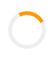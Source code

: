 [index.html](https://github.com/user-attachments/files/21825156/index.html)
<!DOCTYPE html>
<html lang="en">
<head>
  <meta charset="UTF-8">
  <meta name="viewport" content="width=device-width, initial-scale=1.0">
  <title>Fashion Store</title>

  <!-- Google Fonts -->
  <link href="https://fonts.googleapis.com/css2?family=Great+Vibes&display=swap" rel="stylesheet">

  <!-- Material Icons + Font Awesome -->
  <link href="https://fonts.googleapis.com/icon?family=Material+Icons" rel="stylesheet">
  <link rel="stylesheet" href="https://cdnjs.cloudflare.com/ajax/libs/font-awesome/6.5.0/css/all.min.css">

  <style>
  /* Loader */
  #loader {
    position: fixed; top:0; left:0; width:100%; height:100%;
    background:#fff; z-index:9999; display:flex;
    align-items:center; justify-content:center;
    transition:opacity 0.6s ease;
  }
  #loader.fade-out { opacity:0; pointer-events:none; }
  .spinner {
    border: 6px solid #eee;
    border-top: 6px solid #ff9800;
    border-radius: 50%;
    width: 60px; height: 60px;
    animation: spin 1s linear infinite;
  }
  @keyframes spin { 0%{transform:rotate(0)} 100%{transform:rotate(360deg)} }

  /* Reset */
  *{margin:0;padding:0;box-sizing:border-box}
  body{font-family:Arial,sans-serif;background:#f4f4f4;color:#333;line-height:1.5}

  /* Header */
  header{
    background:black;color:white;padding:12px 20px;
    display:flex;justify-content:space-between;align-items:center;
    flex-wrap:wrap;
  }
  header h1{
    font-size:60px;color:#ff9800;font-weight:900;
    font-family:'Great Vibes',cursive;
  }
  .logo{display:flex;align-items:center;gap:15px}
  #img{width:80px;height:80px;border-radius:50%;object-fit:cover}
  nav{display:flex;gap:15px;flex-wrap:wrap}
  nav a{
    padding:8px 16px;border-radius:8px;
    font-size:15px;font-weight:bold;text-transform:uppercase;
    color:#fff;text-decoration:none;transition:0.3s;
  }
  nav a i{margin-right:6px}
  nav a:hover{background:#ff9800;color:black}

  /* Hero */
  .hero{
    position:relative;height:600px;
    display:flex;align-items:center;justify-content:center;
    color:white;text-align:center;overflow:hidden;
  }
  .hero::before{
    content:"";position:absolute;top:0;left:0;width:100%;height:100%;
    background:rgba(0,0,0,0.4);z-index:1;
  }
  .hero h2{
    font-size:50px;background:rgba(0,0,0,0.5);
    padding:20px 30px;border-radius:10px;z-index:2;
  }
  .hero.fade-out{opacity:0.6;transition:opacity 1s ease}

  /* Shop */
  .shop{
    padding:40px;display:grid;
    grid-template-columns:repeat(auto-fit,minmax(220px,1fr));
    gap:20px;
  }
  .product{
    background:#fff;padding:15px;border-radius:10px;
    box-shadow:0 4px 6px rgba(0,0,0,0.1);text-align:center;
    transition:transform 0.3s ease;
  }
  .product:hover{transform:translateY(-5px)}
  .product img{width:100%;height:250px;object-fit:cover;border-radius:8px}
  .product h3{margin:10px 0}
  .product p{color:#777}
  .product button{
    background:#222;color:white;border:none;
    padding:10px 15px;margin-top:10px;cursor:pointer;
    border-radius:5px;font-weight:bold;
    transition:background 0.3s ease;
  }
  .product button:hover{background:#ff9800;color:black}

  /* Cart Modal */
  .cart-modal{
    display:none;position:fixed;top:0;right:0;width:350px;height:100%;
    background:white;box-shadow:-2px 0 8px rgba(0,0,0,0.2);
    padding:20px;overflow-y:auto;z-index:1000;
  }
  .cart-modal h2{margin-bottom:15px}
  .cart-item{display:flex;justify-content:space-between;align-items:center;margin:10px 0}
  .cart-item span{font-size:14px}
  .cart-item button{
    background:transparent;color:#ff9800;border:none;padding:4px 8px;
    border-radius:4px;cursor:pointer
  }
  .close-btn{
    background:#333;color:white;border:none;padding:6px 12px;
    border-radius:5px;cursor:pointer;margin-bottom:15px;
  }

  /* General Modal */
  .modal{
    display:none;position:fixed;top:0;left:0;width:100%;height:100%;
    background:rgba(0,0,0,0.7);justify-content:center;align-items:center;
    z-index:1000;
  }
  .modal-content{
    background:#fff;padding:30px;border-radius:10px;
    width:90%;max-width:450px;position:relative;
    border:6px solid #ff9800;
  }
  .modal-content h2{text-align:center;margin-bottom:15px}
  .modal-content form{display:flex;flex-direction:column}
  .modal-content input,.modal-content textarea{
    margin:10px 0;padding:10px;border:1px solid #ccc;border-radius:5px
  }
  .modal-content button{
    background:#222;color:white;padding:10px;border:none;border-radius:5px;
    cursor:pointer;font-weight:bold;text-transform:uppercase;
    transition:0.3s;
  }
  .modal-content button:hover{background:#ff9800;color:black}
  .modal .close-btn{
    position:absolute;top:10px;right:15px;background:transparent;
    color:#ff9800;font-size:20px;font-weight:bold;cursor:pointer;
  }
  .switch-link{
    color:#ff9800;cursor:pointer;margin-top:10px;display:block;text-align:center
  }

  /* Footer */
  footer{
    background:#222;color:white;text-align:center;
    padding:15px;margin-top:20px
  }
  .social i{margin:0 10px;cursor:pointer}
  .social i:hover{color:#ff9800}

  /* Scroll-to-top */
  #scrollTopBtn{
    position:fixed;bottom:20px;right:20px;display:none;
    padding:10px 15px;border-radius:50%;border:none;
    background:#ff9800;color:black;cursor:pointer;
    z-index:1000;font-size:18px;transition:background 0.3s;
  }
  #scrollTopBtn:hover{background:#333;color:#fff}

  @media(max-width:600px){
    header h1{font-size:40px}
    .hero h2{font-size:28px}
  }
  </style>
</head>
<body>

<!-- Loader -->
<div id="loader"><div class="spinner"></div></div>

<!-- Header -->
<header>
  <div class="logo">
    <img src="https://i.postimg.cc/8CdLZHtZ/a-boutique-2.jpg" alt="Logo" id="img">
    <h1>Fashion Store</h1>
  </div>
  <nav>
    <a href="#"><i class="fas fa-home"></i>Home</a>
    <a href="#shop" id="auth-btn"><i class="fas fa-user-plus"></i>SignUp/Login</a>
    <a href="#" id="cart-btn"><i class="fa fa-shopping-cart"></i> Cart</a>
    <a href="#" id="contact-btn"><i class="fas fa-phone"></i>Contact</a>
  </nav>
</header>

<!-- Hero -->
<section class="hero">
  <h2>New Collection Out Now!</h2>
</section>

<!-- Shop -->
<section id="shop" class="shop">
  <div class="product">
    <img src="https://i.postimg.cc/sgFhKThx/boss.jpg " alt="Shirt">
    <h3>Classic Shirt</h3>
    <p>$25</p>
    <button onclick="addToCart('Classic Shirt',25)">Add to Cart</button>
  </div>
  <div class="product">
    <img src="https://i.postimg.cc/RhNpHy43/a-boutique.jpg " alt="Dress">
    <h3>Elegant Dress</h3>
    <p>$40</p>
    <button onclick="addToCart('Elegant Dress',40)">Add to Cart</button>
  </div>
  <div class="product">
    <img src="https://i.postimg.cc/1RBNnXjN/a-boutique-3.jpg " alt="Jacket">
    <h3>Leather Jacket</h3>
    <p>$60</p>
    <button onclick="addToCart('Leather Jacket',60)">Add to Cart</button>
  </div>
</section>

<!-- Cart Modal -->
<div class="cart-modal" id="cart">
  <button class="close-btn" onclick="closeCart()">✖</button>
  <h2>Your Cart</h2>
  <div id="cart-items"></div>
  <h3>Total: $<span id="cart-total">0</span></h3>
</div>

<!-- Contact Modal -->
<div class="modal" id="contact-modal">
  <div class="modal-content">
    <button class="close-btn" onclick="closeContact()">✖</button>
    <h2>Contact Us</h2>
    <form action="mailto:eyemivictor@gmail.com" method="post" enctype="text/plain">
      <input type="text" placeholder="Your Name" required>
      <input type="email" placeholder="Your Email" required>
      <textarea placeholder="Your Message" rows="4" required></textarea>
      <button type="submit">Send Message</button>
    </form>
  </div>
</div>

<!-- Signup/Login Modal -->
<div class="modal" id="auth-modal">
  <div class="modal-content">
    <button class="close-btn" onclick="closeAuth()">✖</button>
    
    <!-- Signup -->
    <div id="signup-form">
      <h2>Sign Up</h2>
      <form>
        <input type="text" placeholder="Full Name" required>
        <input type="email" placeholder="Email" required>
        <input type="password" placeholder="Password" required>
        <button type="submit">Sign Up</button>
      </form>
      <span class="switch-link" onclick="showLogin()">Already have an account? Login</span>
    </div>

    <!-- Login -->
    <div id="login-form" style="display:none;">
      <h2>Login</h2>
      <form>
        <input type="email" placeholder="Email" required>
        <input type="password" placeholder="Password" required>
        <button type="submit">Login</button>
      </form>
      <span class="switch-link" onclick="showSignup()">Don't have an account? Sign Up</span>
    </div>
  </div>
</div>

<!-- Footer -->
<footer>
  <p>&copy; 2025 Fashion Store. All Rights Reserved.</p>
  <div class="social">
    <i class="fab fa-facebook"></i>
    <i class="fab fa-instagram"></i>
    <i class="fab fa-twitter"></i>
  </div>
</footer>

<!-- Scroll-to-top -->
<button id="scrollTopBtn"><i class="fas fa-arrow-up"></i></button>

<script>
let cart=[];

// Add to cart
function addToCart(product,price){
  let existing=cart.find(item=>item.product===product);
  if(existing){existing.qty++}
  else{cart.push({product,price,qty:1})}
  updateCart();
  alert(product+" added to cart!");
}

// Update cart
function updateCart(){
  let cartItems=document.getElementById("cart-items");
  let cartTotal=document.getElementById("cart-total");
  cartItems.innerHTML=""; let total=0;
  cart.forEach((item,i)=>{
    let div=document.createElement("div");
    div.classList.add("cart-item");
    div.innerHTML=`<span>${item.product} (x${item.qty})</span>
                   <span>$${item.price*item.qty}</span>
                   <button onclick="removeItem(${i})">X</button>`;
    cartItems.appendChild(div);
    total+=item.price*item.qty;
  });
  cartTotal.textContent=total;
}

// Remove from cart
function removeItem(index){
  cart.splice(index,1);
  updateCart();
}

// Cart modal
document.getElementById("cart-btn").addEventListener("click",()=>{document.getElementById("cart").style.display="block"});
function closeCart(){document.getElementById("cart").style.display="none"}

// Contact modal
document.getElementById("contact-btn").addEventListener("click",e=>{
  e.preventDefault();document.getElementById("contact-modal").style.display="flex"});
function closeContact(){document.getElementById("contact-modal").style.display="none"}

// Auth modal
document.getElementById("auth-btn").addEventListener("click",e=>{
  e.preventDefault();document.getElementById("auth-modal").style.display="flex"});
function closeAuth(){document.getElementById("auth-modal").style.display="none"}
function showLogin(){document.getElementById("signup-form").style.display="none";document.getElementById("login-form").style.display="block"}
function showSignup(){document.getElementById("login-form").style.display="none";document.getElementById("signup-form").style.display="block"}

// Hero slideshow
const hero=document.querySelector(".hero");
const heroImages=[
  "https://i.postimg.cc/1RBNnXjN/a-boutique-3.jpg",
  "https://i.postimg.cc/RhNpHy43/a-boutique.jpg",
  "https://i.postimg.cc/1RBNnXjN/a-boutique-3.jpg",
  "https://i.postimg.cc/sgFhKThx/boss.jpg"
];
let heroIndex=0;
function changeHeroBackground(){
  hero.classList.add("fade-out");
  setTimeout(()=>{
    hero.style.background=`url('${heroImages[heroIndex]}') no-repeat center center/cover`;
    hero.classList.remove("fade-out");
  },1000);
}
setInterval(()=>{heroIndex=(heroIndex+1)%heroImages.length;changeHeroBackground()},6000);

// Loader
window.addEventListener("load",()=>{
  setTimeout(()=>{
    document.getElementById("loader").classList.add("fade-out");
  },1000);
});

// Scroll-to-top
const scrollTopBtn=document.getElementById("scrollTopBtn");
window.addEventListener("scroll",()=>{
  if(window.scrollY>300){scrollTopBtn.style.display="block"}
  else{scrollTopBtn.style.display="none"}
});
scrollTopBtn.addEventListener("click",()=>{window.scrollTo({top:0,behavior:"smooth"})});
</script>
</body>
</html>
